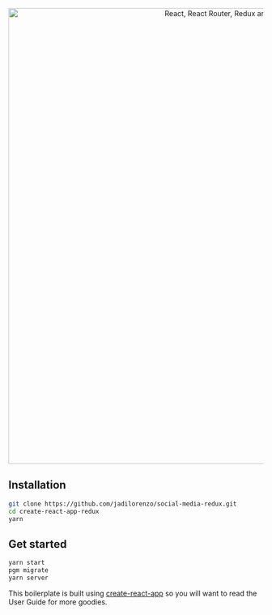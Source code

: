 <p align="center"><a href="https://medium.com/@notrab/getting-started-with-create-react-app-redux-react-router-redux-thunk-d6a19259f71f"><img src="https://i.imgur.com/PATsTx2.png" title="View tutorial" alt="React, React Router, Redux and Redux Thunk" width="900"></a></p>


## Installation

```bash
git clone https://github.com/jadilorenzo/social-media-redux.git
cd create-react-app-redux
yarn
```

## Get started

```bash
yarn start
pgm migrate
yarn server
```

This boilerplate is built using [create-react-app](https://github.com/facebook/create-react-app) so you will want to read the User Guide for more goodies.
